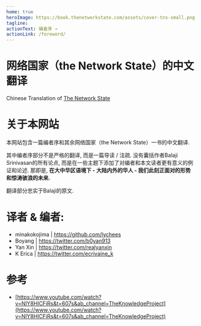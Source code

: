 ```yaml
---
home: true
heroImage: https://book.thenetworkstate.com/assets/cover-tns-small.png
tagline: 
actionText: 编者序 →
actionLink: /foreword/
---
```


# 网络国家（the Network State）的中文翻译
Chinese Translation of [The Network State](https://thenetworkstate.com/)

# 关于本网站

本网站包含一篇编者序和其余网络国家（the Network State）一书的中文翻译.

其中编者序部分不是严格的翻译, 而是一篇导读 / 注疏. 没有囊括作者Balaji Srinivasan的所有论点, 而是在一些主题下添加了对编者和本文读者更有意义的例证和论述.
那即是, **在大中华区语境下 - 大陆内外的华人 - 我们此刻正面对的形势和惊涛骇浪的未来.**

翻译部分忠实于Balaji的原文.

# 译者 & 编者:

- minakokojima | https://github.com/lychees
- Boyang | https://twitter.com/b0yan913
- Yan Xin | https://twitter.com/realyanxin
- K Erica | https://twitter.com/ecrivaine_k

# 参考
- [https://www.youtube.com/watch?v=NlY8HICFiRs&t=607s&ab_channel=TheKnowledgeProject](https://www.youtube.com/watch?v=NlY8HICFiRs&t=607s&ab_channel=TheKnowledgeProject)
